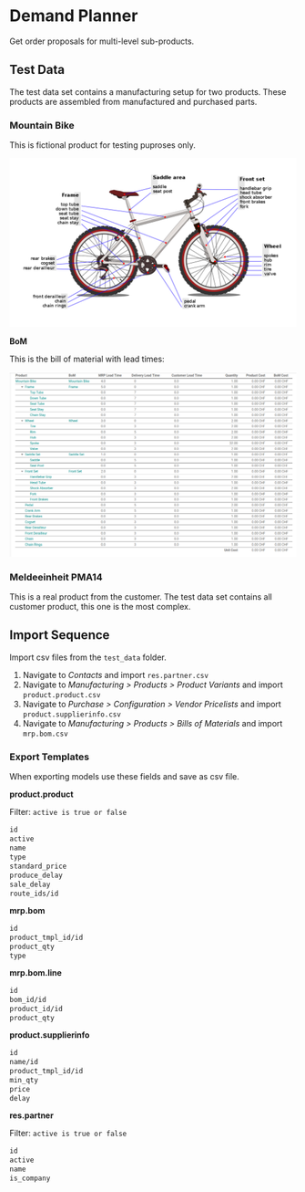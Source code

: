 # Demand Planner

Get order proposals for multi-level sub-products.

## Test Data

The test data set contains a manufacturing setup for two products. These products are assembled from manufactured and purchased parts.

### Mountain Bike

This is fictional product for testing puproses only.

![](demand_planner_test_data/data/mountain_bike/example.png)

**BoM**

This is the bill of material with lead times:

![](demand_planner_test_data/data/mountain_bike/BoM.png)

### Meldeeinheit PMA14

This is a real product from the customer. The test data set contains all customer product, this one is the most complex.

## Import Sequence

Import csv files from the `test_data` folder.

1. Navigate to *Contacts* and import `res.partner.csv`
2. Navigate to *Manufacturing > Products > Product Variants* and import `product.product.csv`
3. Navigate to *Purchase > Configuration > Vendor Pricelists* and import `product.supplierinfo.csv`
4. Navigate to *Manufacturing > Products > Bills of Materials* and import `mrp.bom.csv`

### Export Templates

When exporting models use these fields and save as csv file.

**product.product**

Filter: `active is true or false`

```
id
active
name
type
standard_price
produce_delay
sale_delay
route_ids/id
```

**mrp.bom**

```
id
product_tmpl_id/id
product_qty
type
```

**mrp.bom.line**

```
id
bom_id/id
product_id/id
product_qty
```

**product.supplierinfo**

```
id
name/id
product_tmpl_id/id
min_qty
price
delay
```

**res.partner**

Filter: `active is true or false`

```
id
active
name
is_company
```
